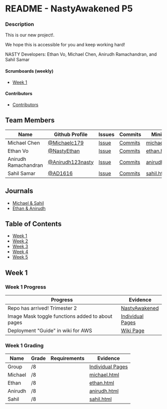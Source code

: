 # README - NastyAwakened P5

### Description
This is our new project!. 

We hope this is accessible for you and keep working hard!

NASTY Developers: Ethan Vo, Michael Chen, Anirudh Ramachandran, and Sahil Samar

#### Scrumboards (weekly)
* [Week 1](https://github.com/NastyEthan/NastyAwakened/projects/1)

#### Contributors
* [Contributors](https://github.com/NastyEthan/NastyAwakened/graphs/contributors)

## Team Members
| Name | Github Profile | Issues | Commits | MiniLab |
| - | - | - | - | -|
| Michael Chen | [@Michaelc179](https://github.com/Michaelc179) | [Issue](https://github.com/NastyEthan/NastyAwakened/issues/created_by/Michaelc179) | [Commits](https://github.com/NastyEthan/NastyAwakened/commits?author=Michaelc179) | [michael.html](https://github.com/NastyEthan/NastyAwakened/blob/main/templates/michael.html) |
| Ethan Vo | [@NastyEthan](https://github.com/NastyEthan) | [Issue](https://github.com/NastyEthan/NastyAwakened/issues/created_by/AD1616) | [Commits](https://github.com/NastyEthan/NastyAwakened/commits?author=NastyEthan) |[ethan.html](https://github.com/NastyEthan/NastyAwakened/blob/main/templates/ethan.html) |
| Anirudh Ramachandran | [@Anirudh123nasty](https://github.com/Anirudh123nasty) | [Issue](https://github.com/NastyEthan/NastyAwakened/issues/created_by/Anirudh123nasty) | [Commits](https://github.com/NastyEthan/NastyAwakened/commits?author=Anirudh123nasty) | [anirudh.html](https://github.com/NastyEthan/NastyAwakened/blob/main/templates/anirudh.html) |
| Sahil Samar | [@AD1616](https://github.com/AD1616) | [Issue](https://github.com/NastyEthan/NastyAwakened/issues/created_by/NastyEthan) | [Commits](https://github.com/NastyEthan/NastyAwakened/commits?author=AD1616) | [sahil.html](https://github.com/NastyEthan/NastyAwakened/blob/main/templates/sahil.html) |

## Journals
* [Michael & Sahil](https://drive.google.com/drive/u/1/folders/109c7P4Li6FC6_TDuxjpdwKTddyE3Jvg1)
* [Ethan & Anirudh](https://docs.google.com/document/d/1-AS5NcpL8dvRFaj1oww0tR8XM1lf20oFSDFuEdq7OxQ/edit?usp=sharing)

## Table of Contents
* [Week 1](https://github.com/NastyEthan/NastyAwakened#week-1)
* [Week 2](https://github.com/NastyEthan/NastyAwakened#week-2)
* [Week 3](https://github.com/NastyEthan/NastyAwakened#week-3)
* [Week 4](https://github.com/NastyEthan/NastyAwakened#week-4)
* [Week 5](https://github.com/NastyEthan/NastyAwakened#week-5)

## Week 1

### Week 1 Progress
| Progress | Evidence |
| - | - |
| Repo has arrived! Trimester 2 | [NastyAwakened](https://github.com/NastyEthan/NastyAwakened) |
| Image Mask toggle functions added to about pages | [Individual Pages](https://github.com/NastyEthan/NastyAwakened/tree/main/templates) |
| Deployment "Guide" in wiki for AWS | [Wiki Page](https://github.com/NastyEthan/NastyAwakened/wiki/Deployment-Guide) |

### Week 1 Grading
| Name | Grade | Requirements | Evidence |
| - | - | - | - |
| Group | /8 | | [Individual Pages]()|
| Michael | /8 | | [michael.html](https://github.com/NastyEthan/NastyAwakened/blob/main/templates/michael.html) |
| Ethan | /8 | | [ethan.html](https://github.com/NastyEthan/NastyAwakened/blob/main/templates/ethan.html) |
| Anirudh | /8 |  | [anirudh.html](https://github.com/NastyEthan/NastyAwakened/blob/main/templates/anirudh.html) |
| Sahil | /8 |  | [sahil.html](https://github.com/NastyEthan/NastyAwakened/blob/main/templates/sahil.html) |

